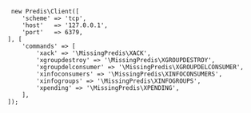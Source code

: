 
     new Predis\Client([
    	'scheme' => 'tcp',
    	'host'   => '127.0.0.1',
    	'port'   => 6379,
    ], [
    	'commands' => [
    		'xack' => '\MissingPredis\XACK',
    		'xgroupdestroy' => '\MissingPredis\XGROUPDESTROY',
    		'xgroupdelconsumer' => '\MissingPredis\XGROUPDELCONSUMER',
    		'xinfoconsumers' => '\MissingPredis\XINFOCONSUMERS',
    		'xinfogroups' => '\MissingPredis\XINFOGROUPS',
    		'xpending' => '\MissingPredis\XPENDING',
    	],
    ]);